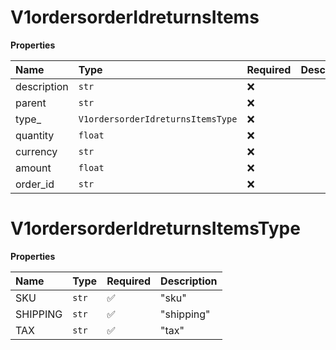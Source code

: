 # V1ordersorderIdreturnsItems

**Properties**

| Name        | Type                              | Required | Description |
| :---------- | :-------------------------------- | :------- | :---------- |
| description | `str`                             | ❌       |             |
| parent      | `str`                             | ❌       |             |
| type\_      | `V1ordersorderIdreturnsItemsType` | ❌       |             |
| quantity    | `float`                           | ❌       |             |
| currency    | `str`                             | ❌       |             |
| amount      | `float`                           | ❌       |             |
| order_id    | `str`                             | ❌       |             |

# V1ordersorderIdreturnsItemsType

**Properties**

| Name     | Type  | Required | Description |
| :------- | :---- | :------- | :---------- |
| SKU      | `str` | ✅       | "sku"       |
| SHIPPING | `str` | ✅       | "shipping"  |
| TAX      | `str` | ✅       | "tax"       |
